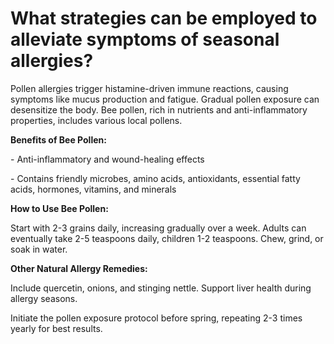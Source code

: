 # What strategies can be employed to alleviate symptoms of seasonal allergies?

Pollen allergies trigger histamine-driven immune reactions, causing symptoms like mucus production and fatigue. Gradual pollen exposure can desensitize the body. Bee pollen, rich in nutrients and anti-inflammatory properties, includes various local pollens.

**Benefits of Bee Pollen:**

\- Anti-inflammatory and wound-healing effects

\- Contains friendly microbes, amino acids, antioxidants, essential fatty acids, hormones, vitamins, and minerals

**How to Use Bee Pollen:**

Start with 2-3 grains daily, increasing gradually over a week. Adults can eventually take 2-5 teaspoons daily, children 1-2 teaspoons. Chew, grind, or soak in water.

**Other Natural Allergy Remedies:**

Include quercetin, onions, and stinging nettle. Support liver health during allergy seasons.

Initiate the pollen exposure protocol before spring, repeating 2-3 times yearly for best results.